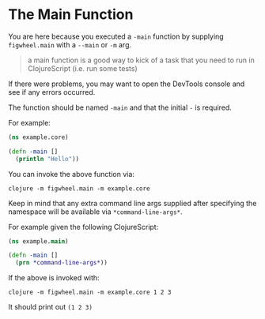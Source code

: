 # The Main Function

You are here because you executed a `-main` function by supplying
`figwheel.main` with a `--main` or `-m` arg.

> a main function is a good way to kick of a task that you need to run
> in ClojureScript (i.e. run some tests)

If there were problems, you may want to open the DevTools console and
see if any errors occurred.

The function should be named `-main` and that the initial `-` is
required.

For example:

```clojure
(ns example.core)

(defn -main []
  (println "Hello"))
```

You can invoke the above function via:

```shell
clojure -m figwheel.main -m example.core
```

Keep in mind that any extra command line args supplied after
specifying the namespace will be available via `*command-line-args*`.

For example given the following ClojureScript:

```clojure
(ns example.main)

(defn -main []
  (prn *command-line-args*))
```

If the above is invoked with:

```shell
clojure -m figwheel.main -m example.core 1 2 3
```

It should print out `(1 2 3)`
